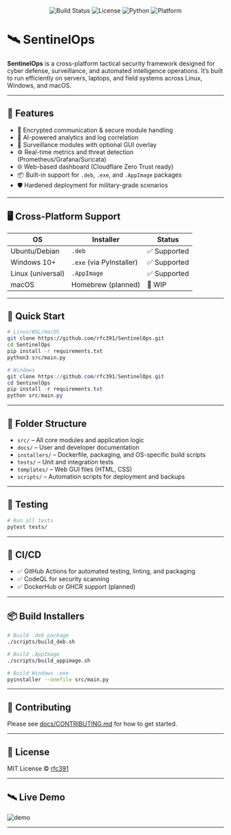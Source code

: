 <p align="center">
  <img alt="Build Status" src="https://img.shields.io/github/actions/workflow/status/rfc391/SentinelOps/ci.yml?branch=main">
  <img alt="License" src="https://img.shields.io/github/license/rfc391/SentinelOps">
  <img alt="Python" src="https://img.shields.io/badge/python-3.10%2B-blue">
  <img alt="Platform" src="https://img.shields.io/badge/platform-linux%20%7C%20windows%20%7C%20macOS-lightgrey">
</p>


# 🛰️ SentinelOps

**SentinelOps** is a cross-platform tactical security framework designed for cyber defense, surveillance, and automated intelligence operations. It’s built to run efficiently on servers, laptops, and field systems across Linux, Windows, and macOS.

---

## 🚀 Features

- 🔐 Encrypted communication & secure module handling
- 🧠 AI-powered analytics and log correlation
- 📡 Surveillance modules with optional GUI overlay
- ⚙️ Real-time metrics and threat detection (Prometheus/Grafana/Suricata)
- 🌐 Web-based dashboard (Cloudflare Zero Trust ready)
- 📦 Built-in support for `.deb`, `.exe`, and `.AppImage` packages
- 🛡️ Hardened deployment for military-grade scenarios

---

## 🖥️ Cross-Platform Support

| OS          | Installer       | Status       |
|-------------|------------------|--------------|
| Ubuntu/Debian | `.deb`            | ✅ Supported |
| Windows 10+  | `.exe` (via PyInstaller) | ✅ Supported |
| Linux (universal) | `.AppImage`    | ✅ Supported |
| macOS        | Homebrew (planned) | 🚧 WIP      |

---

## 🧭 Quick Start

```bash
# Linux/WSL/macOS
git clone https://github.com/rfc391/SentinelOps.git
cd SentinelOps
pip install -r requirements.txt
python3 src/main.py
```

```powershell
# Windows
git clone https://github.com/rfc391/SentinelOps.git
cd SentinelOps
pip install -r requirements.txt
python src/main.py
```

---

## 📂 Folder Structure

- `src/` – All core modules and application logic
- `docs/` – User and developer documentation
- `installers/` – Dockerfile, packaging, and OS-specific build scripts
- `tests/` – Unit and integration tests
- `templates/` – Web GUI files (HTML, CSS)
- `scripts/` – Automation scripts for deployment and backups

---

## 🧪 Testing

```bash
# Run all tests
pytest tests/
```

---

## 🔄 CI/CD

- ✅ GitHub Actions for automated testing, linting, and packaging
- ✅ CodeQL for security scanning
- ✅ DockerHub or GHCR support (planned)

---

## 📦 Build Installers

```bash
# Build .deb package
./scripts/build_deb.sh

# Build .AppImage
./scripts/build_appimage.sh

# Build Windows .exe
pyinstaller --onefile src/main.py
```

---

## 🤝 Contributing

Please see [docs/CONTRIBUTING.md](docs/CONTRIBUTING.md) for how to get started.

---

## 📜 License

MIT License © [rfc391](https://github.com/rfc391)

---

## 🛰️ Live Demo

![demo](https://user-images.githubusercontent.com/demo-placeholder.gif)

---
